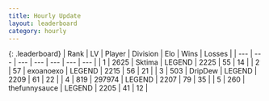 ```yaml
---
title: Hourly Update
layout: leaderboard
category: hourly
---
```


{: .leaderboard}
| Rank | LV | Player | Division | Elo | Wins | Losses |
| --- | --- | --- | --- | --- | --- | --- |
| <span data-change="0">1</span> | 2625 | <span title="ID: 353063">Sktima</span> | LEGEND | <span data-change="0">2225</span> | <span data-change="0">55</span> | <span data-change="0">14</span> |
| <span data-change="0">2</span> | 57 | <span title="ID: 756727">exoanoexo</span> | LEGEND | <span data-change="-1">2215</span> | <span data-change="3">56</span> | <span data-change="1">21</span> |
| <span data-change="0">3</span> | 503 | <span title="ID: 649454">DripDew</span> | LEGEND | <span data-change="0">2209</span> | <span data-change="0">61</span> | <span data-change="0">22</span> |
| <span data-change="0">4</span> | 819 | <span title="ID: 544038">297974</span> | LEGEND | <span data-change="0">2207</span> | <span data-change="0">79</span> | <span data-change="0">35</span> |
| <span data-change="0">5</span> | 260 | <span title="ID: 426892">thefunnysauce</span> | LEGEND | <span data-change="0">2205</span> | <span data-change="0">41</span> | <span data-change="0">12</span> |